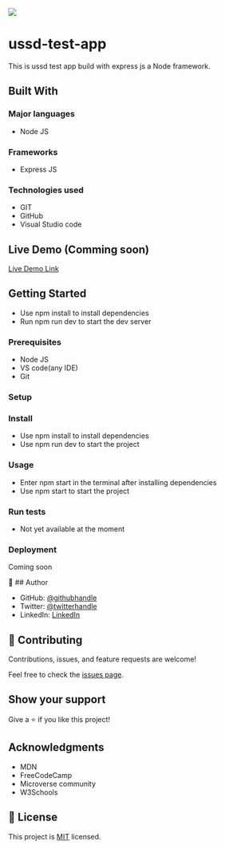 ![](https://img.shields.io/badge/Microverse-blueviolet)

# ussd-test-app
This is ussd test app build with express js a Node framework. 

## Built With

### Major languages
 - Node JS

### Frameworks
- Express JS

### Technologies used
- GIT
- GitHub
- Visual Studio code

## Live Demo (Comming soon)

[Live Demo Link](https://www.google.com)


## Getting Started
- Use npm install to install dependencies
- Run npm run dev to start the dev server

### Prerequisites
 - Node JS
 - VS code(any IDE)
 - Git

### Setup

### Install
- Use npm install to install dependencies
- Use npm run dev to start the project

### Usage
- Enter  npm start in the terminal after installing dependencies
- Use npm start to start the project

### Run tests
- Not yet available at the moment
  
### Deployment
Coming soon

👤 ## Author

- GitHub: [@githubhandle](https://github.com/githubhandle)
- Twitter: [@twitterhandle](https://twitter.com/twitterhandle)
- LinkedIn: [LinkedIn](https://linkedin.com/in/linkedinhandle)


## 🤝 Contributing

Contributions, issues, and feature requests are welcome!

Feel free to check the [issues page](../../issues/).

## Show your support

Give a ⭐️ if you like this project!

## Acknowledgments

- MDN
- FreeCodeCamp
- Microverse community
- W3Schools


## 📝 License

This project is [MIT](./MIT.md) licensed.

